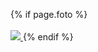 
{% if page.foto %}
  <br/>
  <br/>
  <a href="/img/foto_{{page.foto}}.jpg">
    <img src="/img/foto_{{page.foto}}_thumb.jpg"/>
  </a>
{% endif %}
